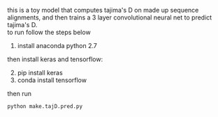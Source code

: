 this is a toy model that computes tajima's D on made up sequence alignments, and then trains a 3 layer convolutional neural net to predict tajima's D.  
to run follow the steps below

1) install anaconda python 2.7

then install keras and tensorflow:

2) pip install keras
3) conda install tensorflow

then run

`python make.tajD.pred.py` 
